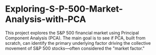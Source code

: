# Exploring-S-P-500-Market-Analysis-with-PCA
This project explores the S&P 500 financial market using Principal Component Analysis (PCA). The main goal is to see if PCA, built from scratch, can identify the primary underlying factor driving the collective movement of S&P 500 stocks—often considered the "market factor."
